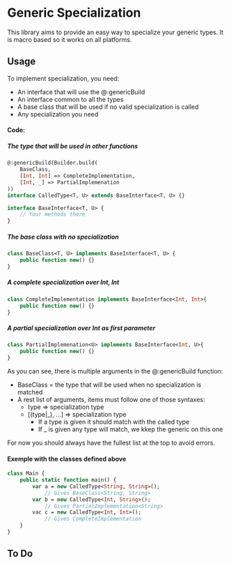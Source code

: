 Generic Specialization
===
This library aims to provide an easy way to specialize your generic types.
It is macro based so it works on all platforms.

## Usage
To implement specialization, you need:
- An interface that will use the @:genericBuild
- An interface common to all the types
- A base class that will be used if no valid specialization is called
- Any specialization you need

#### Code:
##### The type that will be used in other functions
```haxe
@:genericBuild(Builder.build(
    BaseClass,
    [Int, Int] => CompleteImplementation,
    [Int, _] => PartialImplemenation
))
interface CalledType<T, U> extends BaseInterface<T, U> {}

interface BaseInterface<T, U> {
    // Your methods there
}
```

##### The base class with no specialization
```haxe
class BaseClass<T, U> implements BaseInterface<T, U> {
    public function new() {}
}
```

##### A complete specialization over Int, Int
```haxe
class CompleteImplementation implements BaseInterface<Int, Int>{
    public function new() {}
}
```

##### A partial specialization over Int as first parameter
```haxe
class PartialImplemenation<U> implements BaseInterface<Int, U>{
    public function new() {}
}
```

As you can see, there is multiple arguments in the @:genericBuild function:
- BaseClass = the type that will be used when no specialization is matched
- A rest list of arguments, items must follow one of those syntaxes:
    - type => specialization type 
    - [(type|_), ...] => specialization type
        - If a type is given it should match with the called type
        - If _ is given any type will match, we kkep the generic on this one

For now you should always have the fullest list at the top to avoid errors.

#### Exemple with the classes defined above
```haxe
class Main {
    public static function main() {
        var a = new CalledType<String, String>(); 
            // Gives BaseClass<String, String>
        var b = new CalledType<Int, String>();    
            // Gives PartialImplementation<String>
        vac c = new CalledType<Int, Int>();
            // Gives CompleteImplementation    
    }
}
```

## To Do
